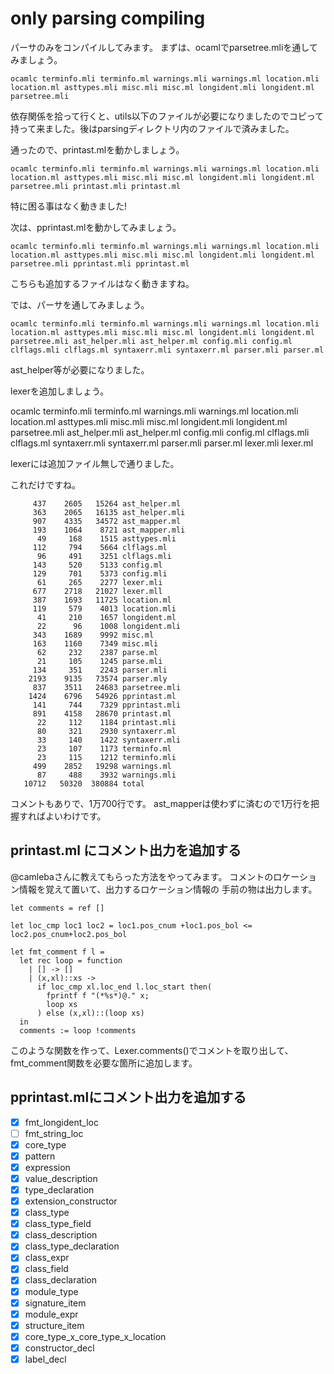 # only parsing compiling

パーサのみをコンパイルしてみます。
まずは、ocamlでparsetree.mliを通してみましょう。

    ocamlc terminfo.mli terminfo.ml warnings.mli warnings.ml location.mli location.ml asttypes.mli misc.mli misc.ml longident.mli longident.ml parsetree.mli

依存関係を拾って行くと、utils以下のファイルが必要になりましたのでコピって持って来ました。後はparsingディレクトリ内のファイルで済みました。

通ったので、printast.mlを動かしましょう。

    ocamlc terminfo.mli terminfo.ml warnings.mli warnings.ml location.mli location.ml asttypes.mli misc.mli misc.ml longident.mli longident.ml parsetree.mli printast.mli printast.ml

特に困る事はなく動きました!

次は、pprintast.mlを動かしてみましょう。


    ocamlc terminfo.mli terminfo.ml warnings.mli warnings.ml location.mli location.ml asttypes.mli misc.mli misc.ml longident.mli longident.ml parsetree.mli pprintast.mli pprintast.ml

こちらも追加するファイルはなく動きますね。

では、パーサを通してみましょう。

    ocamlc terminfo.mli terminfo.ml warnings.mli warnings.ml location.mli location.ml asttypes.mli misc.mli misc.ml longident.mli longident.ml parsetree.mli ast_helper.mli ast_helper.ml config.mli config.ml clflags.mli clflags.ml syntaxerr.mli syntaxerr.ml parser.mli parser.ml

ast\_helper等が必要になりました。

lexerを追加しましょう。

   ocamlc terminfo.mli terminfo.ml warnings.mli warnings.ml location.mli location.ml asttypes.mli misc.mli misc.ml longident.mli longident.ml parsetree.mli ast_helper.mli ast_helper.ml config.mli config.ml clflags.mli clflags.ml syntaxerr.mli syntaxerr.ml parser.mli parser.ml lexer.mli lexer.ml

lexerには追加ファイル無しで通りました。

これだけですね。

```
     437    2605   15264 ast_helper.ml
     363    2065   16135 ast_helper.mli
     907    4335   34572 ast_mapper.ml
     193    1064    8721 ast_mapper.mli
      49     168    1515 asttypes.mli
     112     794    5664 clflags.ml
      96     491    3251 clflags.mli
     143     520    5133 config.ml
     129     701    5373 config.mli
      61     265    2277 lexer.mli
     677    2718   21027 lexer.mll
     387    1693   11725 location.ml
     119     579    4013 location.mli
      41     210    1657 longident.ml
      22      96    1008 longident.mli
     343    1689    9992 misc.ml
     163    1160    7349 misc.mli
      62     232    2387 parse.ml
      21     105    1245 parse.mli
     134     351    2243 parser.mli
    2193    9135   73574 parser.mly
     837    3511   24683 parsetree.mli
    1424    6796   54926 pprintast.ml
     141     744    7329 pprintast.mli
     891    4158   28670 printast.ml
      22     112    1184 printast.mli
      80     321    2930 syntaxerr.ml
      33     140    1422 syntaxerr.mli
      23     107    1173 terminfo.ml
      23     115    1212 terminfo.mli
     499    2852   19298 warnings.ml
      87     488    3932 warnings.mli
   10712   50320  380884 total
```

コメントもありで、1万700行です。
ast\_mapperは使わずに済むので1万行を把握すればよいわけです。



## printast.ml にコメント出力を追加する

@camlebaさんに教えてもらった方法をやってみます。
コメントのロケーション情報を覚えて置いて、出力するロケーション情報の
手前の物は出力します。

```
let comments = ref []

let loc_cmp loc1 loc2 = loc1.pos_cnum +loc1.pos_bol <= loc2.pos_cnum+loc2.pos_bol 

let fmt_comment f l =
  let rec loop = function
    | [] -> []
    | (x,xl)::xs ->
      if loc_cmp xl.loc_end l.loc_start then(
        fprintf f "(*%s*)@." x;
        loop xs
      ) else (x,xl)::(loop xs)
  in
  comments := loop !comments
```

このような関数を作って、Lexer.comments()でコメントを取り出して、
fmt_comment関数を必要な箇所に追加します。

## pprintast.mlにコメント出力を追加する

- [x] fmt_longident_loc
- [ ] fmt_string_loc
- [x] core_type
- [x] pattern
- [x] expression
- [x] value_description
- [x] type_declaration
- [x] extension_constructor
- [x] class_type
- [x] class_type_field
- [x] class_description
- [x] class_type_declaration
- [x] class_expr
- [x] class_field
- [x] class_declaration
- [x] module_type
- [x] signature_item
- [x] module_expr
- [x] structure_item
- [x] core_type_x_core_type_x_location
- [x] constructor_decl
- [x] label_decl

